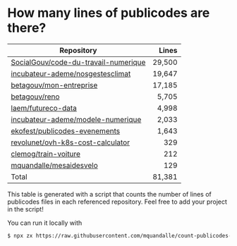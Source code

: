 # How many lines of publicodes are there?

<!--table:start-->
| Repository | Lines |
| --- | --: |
| [SocialGouv/code-du-travail-numerique](https://github.com/SocialGouv/code-du-travail-numerique/tree/master/packages/code-du-travail-modeles/src/modeles) | 29,500 |
| [incubateur-ademe/nosgestesclimat](https://github.com/incubateur-ademe/nosgestesclimat/tree/master/data) | 19,647 |
| [betagouv/mon-entreprise](https://github.com/betagouv/mon-entreprise/tree/master/modele-social/règles) | 17,185 |
| [betagouv/reno](https://github.com/betagouv/reno/tree/master/app/règles) | 5,705 |
| [laem/futureco-data](https://github.com/laem/futureco-data/tree/master/) | 4,998 |
| [incubateur-ademe/modele-numerique](https://github.com/incubateur-ademe/modele-numerique/tree/master/rules) | 2,033 |
| [ekofest/publicodes-evenements](https://github.com/ekofest/publicodes-evenements/tree/master/rules) | 1,643 |
| [revolunet/ovh-k8s-cost-calculator](https://github.com/revolunet/ovh-k8s-cost-calculator/tree/master/src) | 329 |
| [clemog/train-voiture](https://github.com/clemog/train-voiture/tree/master/src/data) | 212 |
| [mquandalle/mesaidesvelo](https://github.com/mquandalle/mesaidesvelo/tree/master/src) | 129 |
| Total | 81,381 |
<!--table:end-->

This table is generated with a script that counts the number of lines of publicodes files in each referenced repository. Feel free to add your project in the script!

You can run it locally with

```sh
$ npx zx https://raw.githubusercontent.com/mquandalle/count-publicodes-lines/master/count-publicodes-lines.mjs
```
